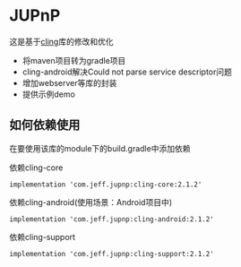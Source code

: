 # JUPnP
这是基于[cling](https://github.com/4thline/cling)库的修改和优化

- 将maven项目转为gradle项目
- cling-android解决Could not parse service descriptor问题
- 增加webserver等库的封装
- 提供示例demo

## 如何依赖使用
在要使用该库的module下的build.gradle中添加依赖

依赖cling-core
```
implementation 'com.jeff.jupnp:cling-core:2.1.2'

```
依赖cling-android(使用场景：Android项目中)
```
implementation 'com.jeff.jupnp:cling-android:2.1.2'

```
依赖cling-support

```
implementation 'com.jeff.jupnp:cling-support:2.1.2'

```
